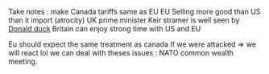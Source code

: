 Take notes :
make Canada tariffs same as EU
EU Selling more good than US than it import (atrocity)
UK prime minister Keir stramer is well seen by <u>Donald duck</u>
Britain can enjoy strong time with US and EU

Eu should expect the same treatment as canada
If we were attacked => we will react lol
we can deal with theses issues : NATO
common wealth meeting. 
